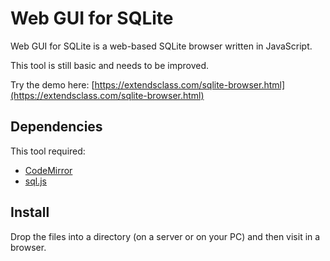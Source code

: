 # Web GUI for SQLite 

Web GUI for SQLite is a web-based SQLite browser written in JavaScript.

This tool is still basic and needs to be improved.

Try the demo here: [https://extendsclass.com/sqlite-browser.html](https://extendsclass.com/sqlite-browser.html)

## Dependencies 

This tool required:
 * [CodeMirror](https://github.com/codemirror/CodeMirror)
 * [sql.js](https://github.com/kripken/sql.js/)

## Install

Drop the files into a directory (on a server or on your PC) and then visit in a browser. 
